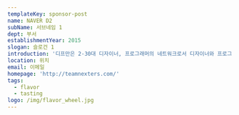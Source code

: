 ```yaml
---
templateKey: sponsor-post
name: NAVER D2
subName: 서브네임 1
dept: 부서
establishmentYear: 2015
slogan: 슬로건 1
introduction: '디프만은 2-30대 디자이너, 프로그래머의 네트워크로서 디자이너와 프로그래머 간의 생산적인 모임을 지향합니다.'
location: 위치
email: 이메일
homepage: 'http://teamnexters.com/'
tags:
  - flavor
  - tasting
logo: /img/flavor_wheel.jpg
---
```


